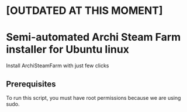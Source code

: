 # [OUTDATED AT THIS MOMENT]
# Semi-automated Archi Steam Farm installer for Ubuntu linux
Install ArchiSteamFarm with just few clicks
## Prerequisites
To run this script, you must have root permissions because we are using 
sudo. 
